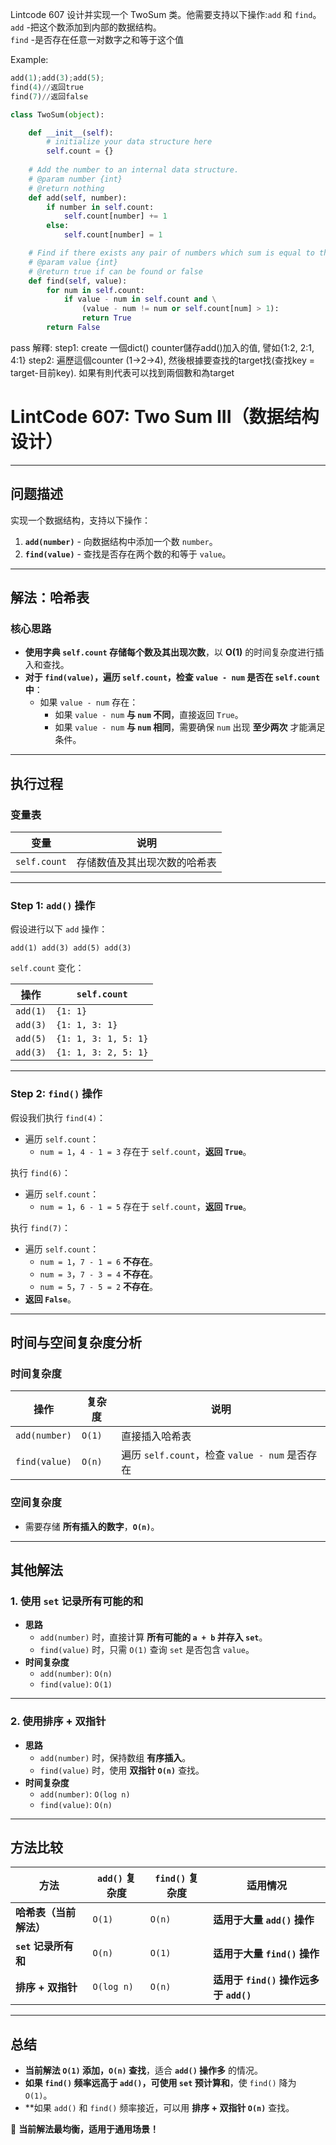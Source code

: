 Lintcode 607
设计并实现一个 TwoSum 类。他需要支持以下操作:`add` 和 `find`。  
`add` -把这个数添加到内部的数据结构。  
`find` -是否存在任意一对数字之和等于这个值

Example:
```python
add(1);add(3);add(5);
find(4)//返回true
find(7)//返回false
```


```python
class TwoSum(object):

    def __init__(self):
        # initialize your data structure here
        self.count = {}
        
    # Add the number to an internal data structure.
    # @param number {int}
    # @return nothing
    def add(self, number):
        if number in self.count:
            self.count[number] += 1
        else:
            self.count[number] = 1

    # Find if there exists any pair of numbers which sum is equal to the value.
    # @param value {int}
    # @return true if can be found or false
    def find(self, value):
        for num in self.count:
            if value - num in self.count and \
                (value - num != num or self.count[num] > 1):
                return True
        return False
```
pass
解釋: 
step1: create 一個dict() counter儲存add()加入的值, 譬如{1:2, 2:1, 4:1}
step2: 遍歷這個counter (1->2->4), 然後根據要查找的target找(查找key = target-目前key). 如果有則代表可以找到兩個數和為target


# **LintCode 607: Two Sum III（数据结构设计）**

---

## **问题描述**

实现一个数据结构，支持以下操作：

1. **`add(number)`** - 向数据结构中添加一个数 `number`。
2. **`find(value)`** - 查找是否存在两个数的和等于 `value`。

---

## **解法：哈希表**

### **核心思路**

- **使用字典 `self.count` 存储每个数及其出现次数**，以 **O(1)** 的时间复杂度进行插入和查找。
- **对于 `find(value)`，遍历 `self.count`，检查 `value - num` 是否在 `self.count` 中**：
    - 如果 `value - num` 存在：
        - 如果 `value - num` **与 `num` 不同**，直接返回 `True`。
        - 如果 `value - num` **与 `num` 相同**，需要确保 `num` 出现 **至少两次** 才能满足条件。

---

## **执行过程**

### **变量表**

|变量|说明|
|---|---|
|`self.count`|存储数值及其出现次数的哈希表|

---

### **Step 1: `add()` 操作**

假设进行以下 `add` 操作：

`add(1) add(3) add(5) add(3)`

`self.count` 变化：

|操作|`self.count`|
|---|---|
|`add(1)`|`{1: 1}`|
|`add(3)`|`{1: 1, 3: 1}`|
|`add(5)`|`{1: 1, 3: 1, 5: 1}`|
|`add(3)`|`{1: 1, 3: 2, 5: 1}`|

---

### **Step 2: `find()` 操作**

假设我们执行 `find(4)`：

- 遍历 `self.count`：
    - `num = 1`，`4 - 1 = 3` 存在于 `self.count`，**返回 `True`**。

执行 `find(6)`：

- 遍历 `self.count`：
    - `num = 1`，`6 - 1 = 5` 存在于 `self.count`，**返回 `True`**。

执行 `find(7)`：

- 遍历 `self.count`：
    - `num = 1`，`7 - 1 = 6` **不存在**。
    - `num = 3`，`7 - 3 = 4` **不存在**。
    - `num = 5`，`7 - 5 = 2` **不存在**。
- **返回 `False`**。

---

## **时间与空间复杂度分析**

### **时间复杂度**

|操作|复杂度|说明|
|---|---|---|
|`add(number)`|`O(1)`|直接插入哈希表|
|`find(value)`|`O(n)`|遍历 `self.count`，检查 `value - num` 是否存在|

### **空间复杂度**

- 需要存储 **所有插入的数字**，**`O(n)`**。

---

## **其他解法**

### **1. 使用 `set` 记录所有可能的和**

- **思路**
    - `add(number)` 时，直接计算 **所有可能的 `a + b` 并存入 `set`**。
    - `find(value)` 时，只需 `O(1)` 查询 `set` 是否包含 `value`。
- **时间复杂度**
    - `add(number)`: `O(n)`
    - `find(value)`: `O(1)`

---

### **2. 使用排序 + 双指针**

- **思路**
    - `add(number)` 时，保持数组 **有序插入**。
    - `find(value)` 时，使用 **双指针 `O(n)`** 查找。
- **时间复杂度**
    - `add(number)`: `O(log n)`
    - `find(value)`: `O(n)`

---

## **方法比较**

|方法|`add()` 复杂度|`find()` 复杂度|适用情况|
|---|---|---|---|
|**哈希表（当前解法）**|`O(1)`|`O(n)`|**适用于大量 `add()` 操作**|
|**`set` 记录所有和**|`O(n)`|`O(1)`|**适用于大量 `find()` 操作**|
|**排序 + 双指针**|`O(log n)`|`O(n)`|**适用于 `find()` 操作远多于 `add()`**|

---

## **总结**

- **当前解法 `O(1)` 添加，`O(n)` 查找**，适合 **`add()` 操作多** 的情况。
- **如果 `find()` 频率远高于 `add()`，可使用 `set` 预计算和**，使 `find()` 降为 `O(1)`。
- **如果 `add()` 和 `find()` 频率接近，可以用 **排序 + 双指针 `O(n)`** 查找。

🚀 **当前解法最均衡，适用于通用场景！**







